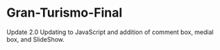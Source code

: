 # Gran-Turismo-Final
Update 2.0 Updating to JavaScript and addition of comment box, medial box, and SlideShow.
